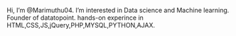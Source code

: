 Hi, I’m @Marimuthu04.
I’m interested in Data science and Machine learning.
Founder of datatopoint. hands-on experince in HTML,CSS,JS,jQuery,PHP,MYSQL,PYTHON,AJAX.
